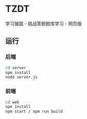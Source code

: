 # TZDT
学习强国 - 挑战答题题库学习 - 网页版

## 运行

### 后端

```bash
cd server
npm install
node server.js
```

### 前端

```bash
cd web
npm install
npm start / npm run build
```